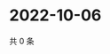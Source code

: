 # 2022-10-06

共 0 条

<!-- BEGIN WEIBO -->
<!-- 最后更新时间 Thu Oct 06 2022 03:26:33 GMT+0800 (China Standard Time) -->

<!-- END WEIBO -->
